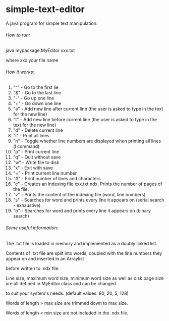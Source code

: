# simple-text-editor

A java program for simple text manipulation.

###### How to run:

java mypackage.MyEditor xxx.txt

where xxx your file name

###### How it works:

1.  "^" -  Go to the first lie
2.  "$" -  Go to the last line
3.  "-" - Go up one line
4.  "+" - Go down one line
5.  "a" - Add new line after current line (the user is asked to type in the text for the new line)
6.  "t" - Add new line before current line (the user is asked to type in the text for the new line)
7.  "d" - Delete current line
8.  "l" - Print all lines
9.  "n" - Toggle whether line numbers are displayed when printing all lines (l command)
10. "p" - Print current line
11. "q" - Quit without save
12. "w" - Write file to disk
13. "x" - Exit with save
14. "=" - Print current line number
15. "#" - Print number of lines and characters
16. "c" - Creates an indexing file xxx.txt.ndx. Prints the number of pages of the file.
17. "v" - Prints the content of the indexing file (word, line numbers)
18. "s" - Searches for word and prints every line it appears on (serial search - exhaustive)
19. "b" - Searches for word and prints every line it appears on (binary search)

###### Some useful information:

The .txt file is loaded in memory and implemented as a doubly linked list.

Contents of .txt file are split into words, coupled with the line numbers they appear on and inserted in an Arraylist

before written to .ndx file.

Line size, maximum word size, minimum word size as well as disk page size are all defined in MyEditor.class and can be changed

to suit your system's needs. (default values: 80, 20, 5, 128)

Words of length > max size are trimmed down to max size.

Words of length < min size are not included in the .ndx file.


